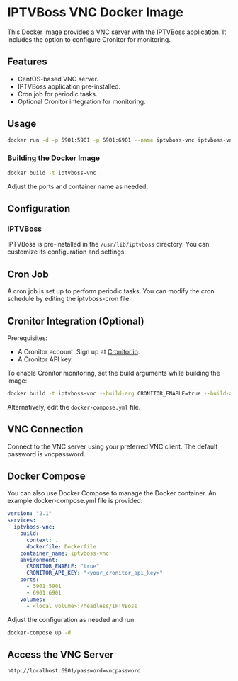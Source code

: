 # IPTVBoss VNC Docker Image

This Docker image provides a VNC server with the IPTVBoss application. It includes the option to configure Cronitor for monitoring.

## Features

- CentOS-based VNC server.
- IPTVBoss application pre-installed.
- Cron job for periodic tasks.
- Optional Cronitor integration for monitoring.

## Usage

```bash
docker run -d -p 5901:5901 -p 6901:6901 --name iptvboss-vnc iptvboss-vnc
```

### Building the Docker Image

```bash
docker build -t iptvboss-vnc .
```

Adjust the ports and container name as needed.

## Configuration

### IPTVBoss

IPTVBoss is pre-installed in the `/usr/lib/iptvboss` directory. You can customize its configuration and settings.

## Cron Job

A cron job is set up to perform periodic tasks. You can modify the cron schedule by editing the iptvboss-cron file.

## Cronitor Integration (Optional)

Prerequisites:

- A Cronitor account. Sign up at [Cronitor.io](https://cronitor.io).
- A Cronitor API key.

To enable Cronitor monitoring, set the build arguments while building the image:

```bash
docker build -t iptvboss-vnc --build-arg CRONITOR_ENABLE=true --build-arg CRONITOR_API_KEY=your_api_key .
```

Alternatively, edit the `docker-compose.yml` file.

## VNC Connection

Connect to the VNC server using your preferred VNC client. The default password is vncpassword.

## Docker Compose

You can also use Docker Compose to manage the Docker container. An example docker-compose.yml file is provided:

```yaml
version: "2.1"
services:
  iptvboss-vnc:
    build:
      context: .
      dockerfile: Dockerfile
    container_name: iptvboss-vnc
    environment:
      CRONITOR_ENABLE: "true"
      CRONITOR_API_KEY: "<your_cronitor_api_key>"
    ports:
      - 5901:5901
      - 6901:6901
    volumes:
      - <local_volume>:/headless/IPTVBoss
```

Adjust the configuration as needed and run:

```bash
docker-compose up -d
```

## Access the VNC Server

```text
http://localhost:6901/password=vncpassword
```
